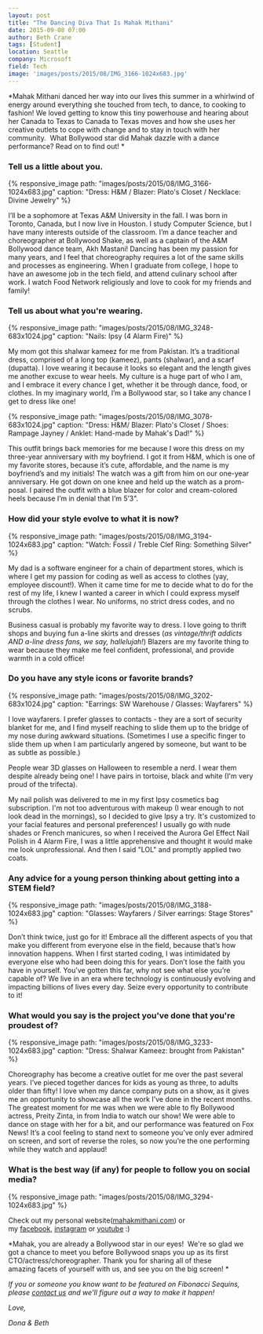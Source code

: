 ```yaml
---
layout: post
title: "The Dancing Diva That Is Mahak Mithani"
date: 2015-09-08 07:00
author: Beth Crane
tags: [Student]
location: Seattle
company: Microsoft
field: Tech
image: 'images/posts/2015/08/IMG_3166-1024x683.jpg'
---
```


*Mahak Mithani danced her way into our lives this summer in a whirlwind of energy around everything she touched from tech, to dance, to cooking to fashion! We loved getting to know this tiny powerhouse and hearing about her Canada to Texas to Canada to Texas moves and how she uses her creative outlets to cope with change and to stay in touch with her community.  What Bollywood star did Mahak dazzle with a dance performance? Read on to find out! *

### Tell us a little about you.

{% responsive_image path: "images/posts/2015/08/IMG_3166-1024x683.jpg" caption: "Dress: H&M / Blazer: Plato's Closet / Necklace: Divine Jewelry" %}

I’ll be a sophomore at Texas A&M University in the fall. I was born in Toronto, Canada, but I now live in Houston. I study Computer Science, but I have many interests outside of the classroom. I’m a dance teacher and choreographer at Bollywood Shake, as well as a captain of the A&M Bollywood dance team, Akh Mastani! Dancing has been my passion for many years, and I feel that choreography requires a lot of the same skills and processes as engineering. When I graduate from college, I hope to have an awesome job in the tech field, and attend culinary school after work. I watch Food Network religiously and love to cook for my friends and family!

### Tell us about what you're wearing.

{% responsive_image path: "images/posts/2015/08/IMG_3248-683x1024.jpg" caption: "Nails: Ipsy (4 Alarm Fire)" %}

My mom got this shalwar kameez for me from Pakistan. It’s a traditional dress, comprised of a long top (kameez), pants (shalwar), and a scarf (dupatta). I love wearing it because it looks so elegant and the length gives me another excuse to wear heels. My culture is a huge part of who I am, and I embrace it every chance I get, whether it be through dance, food, or clothes. In my imaginary world, I’m a Bollywood star, so I take any chance I get to dress like one!

{% responsive_image path: "images/posts/2015/08/IMG_3078-683x1024.jpg" caption: "Dress: H&M/ Blazer: Plato's Closet / Shoes: Rampage Jayney / Anklet: Hand-made by Mahak's Dad!" %}

This outfit brings back memories for me because I wore this dress  on my three-year anniversary with my boyfriend. I got it from H&M, which is one of my favorite stores, because it’s cute, affordable, and the name is my boyfriend’s and my initials! The watch  was a gift from him on our one-year anniversary. He got down on one knee and held up the watch as a prom-posal. I paired the outfit with a blue blazer for color and cream-colored heels  because I’m in denial that I’m 5’3".

### How did your style evolve to what it is now?

{% responsive_image path: "images/posts/2015/08/IMG_3194-1024x683.jpg" caption: "Watch: Fossil / Treble Clef Ring: Something Silver" %}

My dad is a software engineer for a chain of department stores, which is where I get my passion for coding as well as access to clothes (yay, employee discount!). When it came time for me to decide what to do for the rest of my life, I knew I wanted a career in which I could express myself through the clothes I wear. No uniforms, no strict dress codes, and no scrubs.

Business casual is probably my favorite way to dress. I love going to thrift shops and buying fun a-line skirts and dresses (*as vintage/thrift addicts AND a-line dress fans, we say, hallelujah!*) Blazers are my favorite thing to wear because they make me feel confident, professional, and provide warmth in a cold office!

### Do you have any style icons or favorite brands?

{% responsive_image path: "images/posts/2015/08/IMG_3202-683x1024.jpg" caption: "Earrings: SW Warehouse / Glasses: Wayfarers" %}

I love wayfarers. I prefer glasses to contacts - they are a sort of security blanket for me, and I find myself reaching to slide them up to the bridge of my nose during awkward situations. (Sometimes I use a specific finger to slide them up when I am particularly angered by someone, but want to be as subtle as possible.)

People wear 3D glasses on Halloween to resemble a nerd. I wear them despite already being one! I have pairs in tortoise, black and white (I'm very proud of the trifecta).

My nail polish was delivered to me in my first Ipsy cosmetics bag subscription. I'm not too adventurous with makeup (I wear enough to not look dead in the mornings), so I decided to give Ipsy a try. It's customized to your facial features and personal preferences! I usually go with nude shades or French manicures, so when I received the Aurora Gel Effect Nail Polish in 4 Alarm Fire, I was a little apprehensive and thought it would make me look unprofessional. And then I said "LOL" and promptly applied two coats.

### Any advice for a young person thinking about getting into a STEM field?

{% responsive_image path: "images/posts/2015/08/IMG_3188-1024x683.jpg" caption: "Glasses: Wayfarers / Silver earrings: Stage Stores" %}

Don’t think twice, just go for it! Embrace all the different aspects of you that make you different from everyone else in the field, because that’s how innovation happens. When I first started coding, I was intimidated by everyone else who had been doing this for years. Don’t lose the faith you have in yourself. You’ve gotten this far, why not see what else you’re capable of? We live in an era where technology is continuously evolving and impacting billions of lives every day. Seize every opportunity to contribute to it!

### What would you say is the project you've done that you're proudest of?

{% responsive_image path: "images/posts/2015/08/IMG_3233-1024x683.jpg" caption: "Dress: Shalwar Kameez: brought from Pakistan" %}

Choreography has become a creative outlet for me over the past several years. I’ve pieced together dances for kids as young as three, to adults older than fifty! I love when my dance company puts on a show, as it gives me an opportunity to showcase all the work I’ve done in the recent months. The greatest moment for me was when we were able to fly Bollywood actress, Preity Zinta, in from India to watch our show! We were able to dance on stage with her for a bit, and our performance was featured on Fox News! It’s a cool feeling to stand next to someone you’ve only ever admired on screen, and sort of reverse the roles, so now you’re the one performing while they watch and applaud!

### What is the best way (if any) for people to follow you on social media?

{% responsive_image path: "images/posts/2015/08/IMG_3294-1024x683.jpg" %}

Check out my personal website([mahakmithani.com](http://mahakmithani.com)) or my [facebook](https://www.facebook.com/mahak.mithani), [instagram](https://instagram.com/mahakmithani) or [youtube](https://www.youtube.com/user/mahakmithani) :)

*Mahak, you are already a Bollywood star in our eyes!  We're so glad we got a chance to meet you before Bollywood snaps you up as its first CTO/actress/choreographer. Thank you for sharing all of these amazing facets of yourself with us, and see you on the big screen! *

*If you or someone you know want to be featured on Fibonacci Sequins, please [contact us](mailto:%20donainparis@gmail.com) and we'll figure out a way to make it happen!*

*Love,*

*Dona & Beth*
